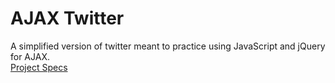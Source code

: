 # AJAX Twitter
A simplified version of twitter meant to practice using JavaScript and jQuery for AJAX.  
[Project Specs](https://open.appacademy.io/learn/full-stack-online/javascript/ajax-twitter)